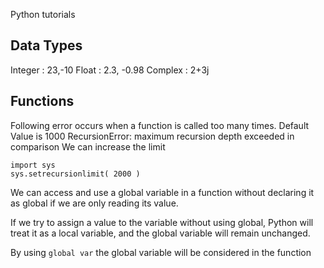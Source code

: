 Python tutorials

## Data Types
Integer : 23,-10
Float : 2.3, -0.98
Complex : 2+3j


## Functions
Following error occurs when a function is called too many times. Default Value is 1000
RecursionError: maximum recursion depth exceeded in comparison
We can increase the limit

```
import sys
sys.setrecursionlimit( 2000 )
```

We can access and use a global variable in a function without declaring it as global if we are only reading its value.

If we try to assign a value to the variable without using global, Python will treat it as a local variable, and the global variable will remain unchanged.

By using ```global var``` the global variable will be considered in the function
